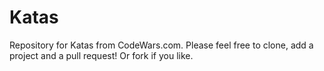 # Katas
Repository for Katas from CodeWars.com. Please feel free to clone, add a project and a pull request! Or fork if you like.
